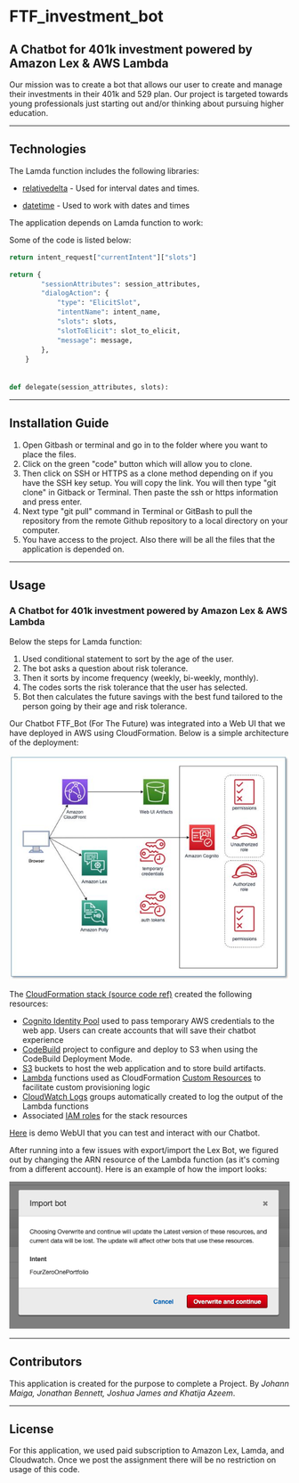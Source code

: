 # FTF_investment_bot

## A Chatbot for 401k investment powered by Amazon Lex &amp; AWS Lambda

Our mission was to create a bot that allows our user to create and manage their investments in their 401k and 529 plan. Our project is targeted towards young professionals just starting out and/or thinking about pursuing higher education. 

---

## Technologies

The Lamda function includes the following libraries:

* [relativedelta](https://dateutil.readthedocs.io/en/stable/relativedelta.html) - Used for interval dates and times.

* [datetime](https://www.programiz.com/python-programming/datetime) - Used to work with dates and times


The application depends on Lamda function to work: 

Some of the code is listed below:

```python
return intent_request["currentIntent"]["slots"]
```
```python
return {
        "sessionAttributes": session_attributes,
        "dialogAction": {
            "type": "ElicitSlot",
            "intentName": intent_name,
            "slots": slots,
            "slotToElicit": slot_to_elicit,
            "message": message,
        },
    }


def delegate(session_attributes, slots):
```
---

## Installation Guide

1. Open Gitbash or terminal and go in to the folder where you want to place the files.
2. Click on the green "code" button which will allow you to clone.
3. Then click on SSH or HTTPS as a clone method depending on if you have the SSH key setup. You will copy the link. You will then type "git clone" in Gitback or Terminal. Then paste the ssh or https information and press enter.
4. Next type "git pull" command in Terminal or GitBash to pull the repository from the remote Github repository to a local directory on your computer.
5. You have access to the project. Also there will be all the files that the application is depended on. 

---
## Usage


### A Chatbot for 401k investment powered by Amazon Lex &amp; AWS Lambda

Below the steps for Lamda function:

1. Used conditional statement to sort by the age of the user.
2. The bot asks a question about risk tolerance.
3. Then it sorts by income frequency (weekly, bi-weekly, monthly).
4. The codes sorts the risk tolerance that the user has selected.
5. Bot then calculates the future savings with the best fund tailored to the person going by their age and risk tolerance. 


Our Chatbot FTF_Bot (For The Future) was integrated into a Web UI that we have deployed in AWS using CloudFormation. Below is a simple architecture of the deployment:

![BotWebUI](images/BotWebUI.jpg)

The [CloudFormation stack (source code ref)](https://github.com/aws-samples/aws-lex-web-ui/tree/master/templates) created the following resources:

- [Cognito Identity Pool](http://docs.aws.amazon.com/cognito/latest/developerguide/identity-pools.html)
used to pass temporary AWS credentials to the web app. Users can create accounts that will save their chatbot experience
- [CodeBuild](https://aws.amazon.com/codebuild/) project to configure
and deploy to S3 when using the CodeBuild Deployment Mode.
- [S3](https://aws.amazon.com/s3/) buckets to host the web application
and to store build artifacts.
- [Lambda](https://aws.amazon.com/lambda/) functions used as CloudFormation
[Custom Resources](http://docs.aws.amazon.com/AWSCloudFormation/latest/UserGuide/template-custom-resources.html)
to facilitate custom provisioning logic
- [CloudWatch Logs](http://docs.aws.amazon.com/AmazonCloudWatch/latest/logs/WhatIsCloudWatchLogs.html)
groups automatically created to log the output of the Lambda functions
- Associated [IAM roles](http://docs.aws.amazon.com/IAM/latest/UserGuide/id_roles.html)
for the stack resources

[Here](https://d2zecd7p5lmd.cloudfront.net/index.html) is demo WebUI that you can test and interact with our Chatbot. 

After running into a few issues with export/import the Lex Bot, we figured out by changing the ARN resource of the Lambda function (as it's coming from a different account). Here is an example of how the import looks:

![Lex_Bot_Import](images/Lex_Bot_Import.png)

---

## Contributors

This application is created for the purpose to complete a Project. 
By _Johann Maiga, Jonathan Bennett, Joshua James and Khatija Azeem_. 

---

## License

For this application, we used paid subscription to Amazon Lex, Lamda, and Cloudwatch. Once we post the assignment there will be no restriction on usage of this code.